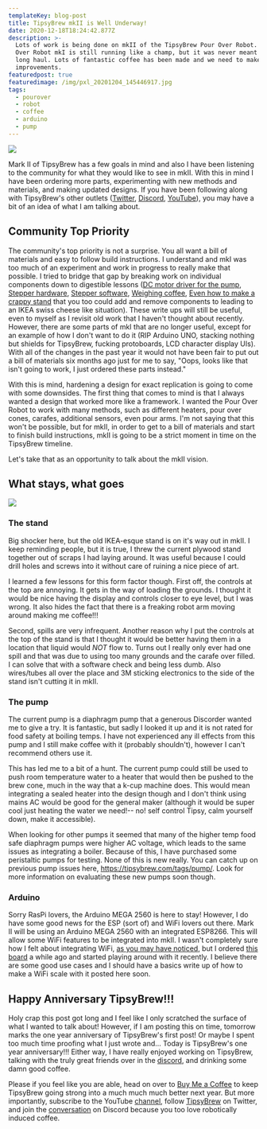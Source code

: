 ```yaml
---
templateKey: blog-post
title: TipsyBrew mkII is Well Underway!
date: 2020-12-18T18:24:42.877Z
description: >-
  Lots of work is being done on mkII of the TipsyBrew Pour Over Robot. The Pour
  Over Robot mkI is still running like a champ, but it was never meant for the
  long haul. Lots of fantastic coffee has been made and we need to make some
  improvements.
featuredpost: true
featuredimage: /img/pxl_20201204_145446917.jpg
tags:
  - pourover
  - robot
  - coffee
  - arduino
  - pump
---
```

![](/img/pxl_20201204_145446917.jpg)

Mark II of TipsyBrew has a few goals in mind and also I have been listening to the community for what they would like to see in mkII. With this in mind I have been ordering more parts, experimenting with new methods and materials, and making updated designs. If you have been following along with TipsyBrew's other outlets ([Twitter](https://twitter.com/tipsybrew), [Discord](https://discord.gg/RP9Ubb6), [YouTube](https://www.youtube.com/channel/UCbihciD1uIv_oLXUsaCwFyQ)), you may have a bit of an idea of what I am talking about.

## Community Top Priority

The community's top priority is not a surprise. You all want a bill of materials and easy to follow build instructions. I understand and mkI was too much of an experiment and work in progress to really make that possible. I tried to bridge that gap by breaking work on individual components down to digestible lessons ([DC motor driver for the pump](https://tipsybrew.com/blog/2020-03-09-the-hookup-l298n-dc-motor-driver/), [Stepper hardware](https://tipsybrew.com/blog/2020-01-30-the-hookup-stepper-basics/), [Stepper software](https://tipsybrew.com/blog/2020-01-31-the-hookup-stepper-basics-but-the-code/), [Weighing coffee](https://tipsybrew.com/blog/2020-01-01-the-hookup-weight-sensor/), [Even how to make a crappy stand](https://tipsybrew.com/blog/2020-01-26-stand-up/) that you too could add and remove components to leading to an IKEA swiss cheese like situation). These write ups will still be useful, even to myself as I revisit old work that I haven't thought about recently. However, there are some parts of mkI that are no longer useful, except for an example of how I don't want to do it (RIP Arduino UNO, stacking nothing but shields for TipsyBrew, fucking protoboards, LCD character display UIs). With all of the changes in the past year it would not have been fair to put out a bill of materials six months ago just for me to say, "Oops, looks like that isn't going to work, I just ordered these parts instead."

With this is mind, hardening a design for exact replication is going to come with some downsides. The first thing that comes to mind is that I always wanted a design that worked more like a framework. I wanted the Pour Over Robot to work with many methods, such as different heaters, pour over cones, carafes, additional sensors, even pour arms. I'm not saying that this won't be possible, but for mkII, in order to get to a bill of materials and start to finish build instructions, mkII is going to be a strict moment in time on the TipsyBrew timeline.

Let's take that as an opportunity to talk about the mkII vision.

## What stays, what goes

![](/img/pxl_20201218_200157731.jpg)

### The stand

Big shocker here, but the old IKEA-esque stand is on it's way out in mkII. I keep reminding people, but it is true, I threw the current plywood stand together out of scraps I had laying around. It was useful because I could drill holes and screws into it without care of ruining a nice piece of art.

I learned a few lessons for this form factor though. First off, the controls at the top are annoying. It gets in the way of loading the grounds. I thought it would be nice having the display and controls closer to eye level, but I was wrong. It also hides the fact that there is a freaking robot arm moving around making me coffee!!!

Second, spills are very infrequent. Another reason why I put the controls at the top of the stand is that I thought it would be better having them in a location that liquid would _NOT_ flow to. Turns out I really only ever had one spill and that was due to using too many grounds and the carafe over filled. I can solve that with a software check and being less dumb. Also wires/tubes all over the place and 3M sticking electronics to the side of the stand isn't cutting it in mkII.

### The pump

The current pump is a diaphragm pump that a generous Discorder wanted me to give a try. It is fantastic, but sadly I looked it up and it is not rated for food safety at boiling temps. I have not experienced any ill effects from this pump and I still make coffee with it (probably shouldn't), however I can't recommend others use it.

This has led me to a bit of a hunt. The current pump could still be used to push room temperature water to a heater that would then be pushed to the brew cone, much in the way that a k-cup machine does. This would mean integrating a sealed heater into the design though and I don't think using mains AC would be good for the general maker (although it would be super cool just heating the water we need!-- no! self control Tipsy, calm yourself down, make it accessible).

When looking for other pumps it seemed that many of the higher temp food safe diaphragm pumps were higher AC voltage, which leads to the same issues as integrating a boiler. Because of this, I have purchased some peristaltic pumps for testing. None of this is new really. You can catch up on previous pump issues here, <https://tipsybrew.com/tags/pump/>. Look for more information on evaluating these new pumps soon though.

### Arduino

Sorry RasPi lovers, the Arduino MEGA 2560 is here to stay! However, I do have some good news for the ESP (sort of) and WiFi lovers out there. Mark II will be using an Arduino MEGA 2560 with an integrated ESP8266. This will allow some WiFi features to be integrated into mkII. I wasn't completely sure how I felt about integrating WiFi, [as you may have noticed](https://tipsybrew.com/blog/2019-12-20-lets-talk-about-what-the-pour-over-machine-can-do/), but I ordered [this board](https://robotdyn.com/mega-wifi-r3-atmega2560-esp8266-flash-32mb-usb-ttl-ch340g-micro-usb.html) a while ago and started playing around with it recently. I believe there are some good use cases and I should have a basics write up of how to make a WiFi scale with it posted here soon.

## Happy Anniversary TipsyBrew!!!

Holy crap this post got long and I feel like I only scratched the surface of what I wanted to talk about! However, if I am posting this on time, tomorrow marks the one year anniversary of TipsyBrew's first post! Or maybe I spent too much time proofing what I just wrote and... Today is TipsyBrew's one year anniversary!!! Either way, I have really enjoyed working on TipsyBrew, talking with the truly great friends over in the [discord](https://discord.gg/RP9Ubb6), and drinking some damn good coffee. 

Please if you feel like you are able, head on over to [Buy Me a Coffee](https://www.buymeacoffee.com/TipsyBrew) to keep TipsyBrew going strong into a much much much better next year. But more importantly, subscribe to the YouTube [channel](https://www.youtube.com/channel/UCbihciD1uIv_oLXUsaCwFyQ), follow [TipsyBrew](https://twitter.com/tipsybrew) on Twitter, and join the [conversation](https://discord.gg/RP9Ubb6) on Discord because you too love robotically induced coffee.
